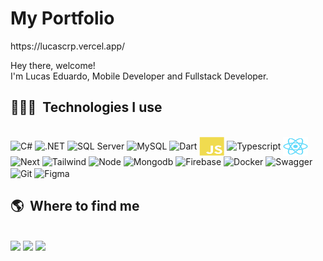 <h1>My Portfolio</h1>
https://lucascrp.vercel.app/

<p aligh="left">
<!--   <img align="right" src="https://cdn.jsdelivr.net/gh/Th3Wall/assets-cdn/PersonalGithubReadme/Memoji.png" width="200"/> -->
  <p>Hey there, welcome!</br>
  I'm Lucas Eduardo, Mobile Developer and Fullstack Developer.</p>

## 👨🏻‍💻 &nbsp;Technologies I use ##

<div style="display: inline_block"><br>
  <img align="center" height="30" width="40" alt="C#" src="https://icon.icepanel.io/Technology/svg/C%23-%28CSharp%29.svg">
  <img align="center" height="30" width="40" alt=".NET" src="https://icon.icepanel.io/Technology/svg/.NET-core.svg">
  <img align="center" height="30" width="40" alt="SQL Server" src="https://icon.icepanel.io/Technology/svg/SQL-Developer.svg">
  <img align="center" height="30" width="40" alt="MySQL" src="https://icon.icepanel.io/Technology/svg/MySQL.svg">
  <img align="center" height="30" width="40" alt="Dart" src="https://www.svgrepo.com/show/353631/dart.svg">
  <img align="center" height="30" width="40" alt="Javascript" src="https://raw.githubusercontent.com/devicons/devicon/master/icons/javascript/javascript-plain.svg">   
  <img align="center" height="30" width="40" alt="Typescript" src="https://cdn.jsdelivr.net/gh/devicons/devicon/icons/typescript/typescript-original.svg">
  <img align="center" height="30" width="40" alt="React" src="https://raw.githubusercontent.com/devicons/devicon/master/icons/react/react-original.svg">
  <img align="center" height="30" width="40" alt="Next" src="https://www.svgrepo.com/show/342062/next-js.svg">
  <img align="center" height="30" width="40" alt="Tailwind" src="https://www.svgrepo.com/show/374118/tailwind.svg">
  <img align="center" height="30" width="40" alt="Node" src="https://www.svgrepo.com/show/354119/nodejs-icon.svg">
  <img align="center" height="30" width="40" alt="Mongodb" src="https://www.svgrepo.com/show/373845/mongo.svg">
  <img align="center" height="30" width="40" alt="Firebase" src="https://www.svgrepo.com/show/373595/firebase.svg">
  <img align="center" height="30" width="40" alt="Docker" src="https://www.svgrepo.com/show/331370/docker.svg">
  <img align="center" height="30" width="40" alt="Swagger" src="https://icon.icepanel.io/Technology/svg/Swagger.svg">
  <img align="center" height="30" width="40" alt="Git" src="https://cdn.jsdelivr.net/gh/devicons/devicon/icons/git/git-original.svg">
  <img align="center" height="30" width="40" alt="Figma" src="https://www.svgrepo.com/show/452202/figma.svg">
  
</div>

## 🌎 &nbsp;Where to find me ##

<div style="display: inline_block"><br> 
  <a href="https://www.linkedin.com/in/lucaseccarvalho/" target="_blank"><img src="https://img.shields.io/badge/-LinkedIn-3C0080?style=for-the-badge&logo=linkedin&logoColor=white" target="_blank"></a> 
  <a href="https://www.instagram.com/lucaseduardo_crp/" target="_blank"><img src="https://img.shields.io/badge/-Instagram-3C0080?style=for-the-badge&logo=instagram&logoColor=white" target="_blank"></a>
  <a href="https://api.whatsapp.com/send/?phone=5521985970787&text&type=phone_number&app_absent=0" target="_blank"><img src="https://img.shields.io/badge/WhatsApp-3C0080?style=for-the-badge&logo=whatsapp&logoColor=white"></a>
</div>


